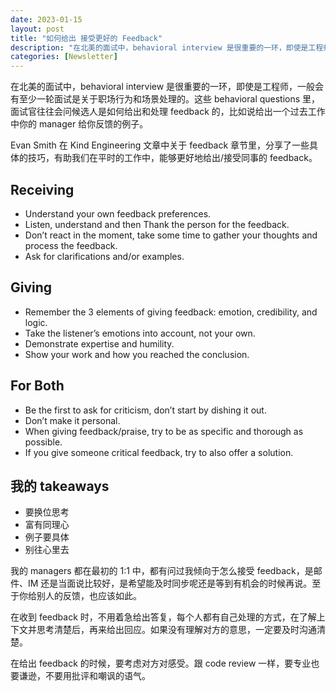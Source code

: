 ```yaml
---
date: 2023-01-15
layout: post
title: "如何给出 接受更好的 Feedback"
description: "在北美的面试中，behavioral interview 是很重要的一环，即使是工程师，一般会有至少一轮面试是关于职场行为和场景处理的。这些 behavioral questions 里，面试官往往会问候选人是如何给出和处理 feedback 的，比如说给出一个过去工作中你的 manager ..."
categories: [Newsletter]
---
```


在北美的面试中，behavioral interview 是很重要的一环，即使是工程师，一般会有至少一轮面试是关于职场行为和场景处理的。这些 behavioral questions 里，面试官往往会问候选人是如何给出和处理 feedback 的，比如说给出一个过去工作中你的 manager 给你反馈的例子。

Evan Smith 在 Kind Engineering 文章中关于 feedback 章节里，分享了一些具体的技巧，有助我们在平时的工作中，能够更好地给出/接受同事的 feedback。

## Receiving
* Understand your own feedback preferences.
* Listen, understand and then Thank the person for the feedback.
* Don’t react in the moment, take some time to gather your thoughts and process the feedback.
* Ask for clarifications and/or examples.

## Giving
* Remember the 3 elements of giving feedback: emotion, credibility, and logic.
* Take the listener’s emotions into account, not your own.
* Demonstrate expertise and humility.
* Show your work and how you reached the conclusion.

## For Both
* Be the first to ask for criticism, don’t start by dishing it out.
* Don’t make it personal.
* When giving feedback/praise, try to be as specific and thorough as possible. 
* If you give someone critical feedback, try to also offer a solution.

## 我的 takeaways
* 要换位思考
* 富有同理心
* 例子要具体
* 别往心里去

我的 managers 都在最初的 1:1 中，都有问过我倾向于怎么接受 feedback，是邮件、IM 还是当面说比较好，是希望能及时同步呢还是等到有机会的时候再说。至于你给别人的反馈，也应该如此。

在收到 feedback 时，不用着急给出答复，每个人都有自己处理的方式，在了解上下文并思考清楚后，再来给出回应。如果没有理解对方的意思，一定要及时沟通清楚。

在给出 feedback 的时候，要考虑对方对感受。跟 code review 一样，要专业也要谦逊，不要用批评和嘲讽的语气。
